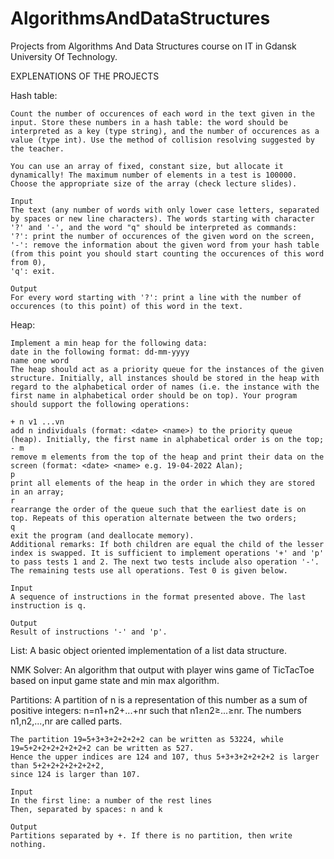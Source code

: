 # AlgorithmsAndDataStructures
 Projects from Algorithms And Data Structures course on IT in Gdansk University Of Technology.

EXPLENATIONS OF THE PROJECTS

Hash table:

    Count the number of occurences of each word in the text given in the input. Store these numbers in a hash table: the word should be interpreted as a key (type string), and the number of occurences as a value (type int). Use the method of collision resolving suggested by the teacher.

    You can use an array of fixed, constant size, but allocate it dynamically! The maximum number of elements in a test is 100000. Choose the appropriate size of the array (check lecture slides).

    Input
    The text (any number of words with only lower case letters, separated by spaces or new line characters). The words starting with character '?' and '-', and the word "q" should be interpreted as commands:
    '?': print the number of occurences of the given word on the screen,
    '-': remove the information about the given word from your hash table (from this point you should start counting the occurences of this word from 0),
    'q': exit.

    Output
    For every word starting with '?': print a line with the number of occurences (to this point) of this word in the text.

Heap:

    Implement a min heap for the following data:
    date in the following format: dd-mm-yyyy
    name one word
    The heap should act as a priority queue for the instances of the given structure. Initially, all instances should be stored in the heap with regard to the alphabetical order of names (i.e. the instance with the first name in alphabetical order should be on top). Your program should support the following operations:

    + n v1 ...vn
    add n individuals (format: <date> <name>) to the priority queue (heap). Initially, the first name in alphabetical order is on the top;
    - m
    remove m elements from the top of the heap and print their data on the screen (format: <date> <name> e.g. 19-04-2022 Alan);
    p
    print all elements of the heap in the order in which they are stored in an array;
    r
    rearrange the order of the queue such that the earliest date is on top. Repeats of this operation alternate between the two orders;
    q
    exit the program (and deallocate memory).
    Additional remarks: If both children are equal the child of the lesser index is swapped. It is sufficient to implement operations '+' and 'p' to pass tests 1 and 2. The next two tests include also operation '-'. The remaining tests use all operations. Test 0 is given below.

    Input
    A sequence of instructions in the format presented above. The last instruction is q.

    Output
    Result of instructions '-' and 'p'.

List:
    A basic object oriented implementation of a list data structure.

NMK Solver:
    An algorithm that output with player wins game of TicTacToe based on input game state and min max algorithm.

Partitions:
    A partition of n is a representation of this number as a sum of positive integers: n=n1+n2+...+nr such that n1≥n2≥...≥nr. The numbers n1,n2,...,nr are called parts.

    The partition 19=5+3+3+2+2+2+2 can be written as 53224, while 19=5+2+2+2+2+2+2+2 can be written as 527.
    Hence the upper indices are 124 and 107, thus 5+3+3+2+2+2+2 is larger than 5+2+2+2+2+2+2+2, 
    since 124 is larger than 107.

    Input
    In the first line: a number of the rest lines
    Then, separated by spaces: n and k

    Output
    Partitions separated by +. If there is no partition, then write nothing.